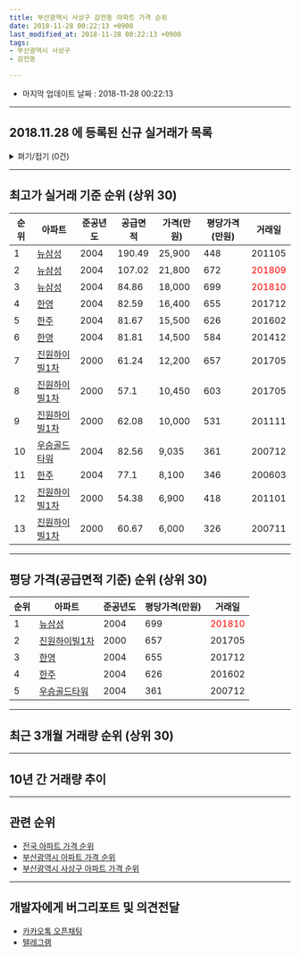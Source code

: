 ```yaml
---
title: 부산광역시 사상구 감전동 아파트 가격 순위
date: 2018-11-28 00:22:13 +0900
last_modified_at: 2018-11-28 00:22:13 +0900
tags:
- 부산광역시 사상구
- 감전동

---
```


* 마지막 업데이트 날짜 : 2018-11-28 00:22:13

---

## 2018.11.28 에 등록된 신규 실거래가 목록

<details>
<summary>펴기/접기 (0건)</summary>
<div markdown="1">

|아파트|준공년도|공급면적|가격(만원)|평당가격(만원)|거래일|
|---|---|---|---|---|---|
|없음||||||


</div>
</details>

---

## 최고가 실거래 기준 순위 (상위 30)


|순위|아파트|준공년도|공급면적|가격(만원)|평당가격(만원)|거래일|
|---|---|---|---|---|---|---|
|1|[뉴삼성](https://search.naver.com/search.naver?query=%EB%B6%80%EC%82%B0%EA%B4%91%EC%97%AD%EC%8B%9C+%EC%82%AC%EC%83%81%EA%B5%AC+%EA%B0%90%EC%A0%84%EB%8F%99+%EB%89%B4%EC%82%BC%EC%84%B1)|2004|190.49|25,900|448|201105|
|2|[뉴삼성](https://search.naver.com/search.naver?query=%EB%B6%80%EC%82%B0%EA%B4%91%EC%97%AD%EC%8B%9C+%EC%82%AC%EC%83%81%EA%B5%AC+%EA%B0%90%EC%A0%84%EB%8F%99+%EB%89%B4%EC%82%BC%EC%84%B1)|2004|107.02|21,800|672|<span style="color:red">201809</span>|
|3|[뉴삼성](https://search.naver.com/search.naver?query=%EB%B6%80%EC%82%B0%EA%B4%91%EC%97%AD%EC%8B%9C+%EC%82%AC%EC%83%81%EA%B5%AC+%EA%B0%90%EC%A0%84%EB%8F%99+%EB%89%B4%EC%82%BC%EC%84%B1)|2004|84.86|18,000|699|<span style="color:red">201810</span>|
|4|[한영](https://search.naver.com/search.naver?query=%EB%B6%80%EC%82%B0%EA%B4%91%EC%97%AD%EC%8B%9C+%EC%82%AC%EC%83%81%EA%B5%AC+%EA%B0%90%EC%A0%84%EB%8F%99+%ED%95%9C%EC%98%81)|2004|82.59|16,400|655|201712|
|5|[한주](https://search.naver.com/search.naver?query=%EB%B6%80%EC%82%B0%EA%B4%91%EC%97%AD%EC%8B%9C+%EC%82%AC%EC%83%81%EA%B5%AC+%EA%B0%90%EC%A0%84%EB%8F%99+%ED%95%9C%EC%A3%BC)|2004|81.67|15,500|626|201602|
|6|[한영](https://search.naver.com/search.naver?query=%EB%B6%80%EC%82%B0%EA%B4%91%EC%97%AD%EC%8B%9C+%EC%82%AC%EC%83%81%EA%B5%AC+%EA%B0%90%EC%A0%84%EB%8F%99+%ED%95%9C%EC%98%81)|2004|81.81|14,500|584|201412|
|7|[진원하이빌1차](https://search.naver.com/search.naver?query=%EB%B6%80%EC%82%B0%EA%B4%91%EC%97%AD%EC%8B%9C+%EC%82%AC%EC%83%81%EA%B5%AC+%EA%B0%90%EC%A0%84%EB%8F%99+%EC%A7%84%EC%9B%90%ED%95%98%EC%9D%B4%EB%B9%8C1%EC%B0%A8)|2000|61.24|12,200|657|201705|
|8|[진원하이빌1차](https://search.naver.com/search.naver?query=%EB%B6%80%EC%82%B0%EA%B4%91%EC%97%AD%EC%8B%9C+%EC%82%AC%EC%83%81%EA%B5%AC+%EA%B0%90%EC%A0%84%EB%8F%99+%EC%A7%84%EC%9B%90%ED%95%98%EC%9D%B4%EB%B9%8C1%EC%B0%A8)|2000|57.1|10,450|603|201705|
|9|[진원하이빌1차](https://search.naver.com/search.naver?query=%EB%B6%80%EC%82%B0%EA%B4%91%EC%97%AD%EC%8B%9C+%EC%82%AC%EC%83%81%EA%B5%AC+%EA%B0%90%EC%A0%84%EB%8F%99+%EC%A7%84%EC%9B%90%ED%95%98%EC%9D%B4%EB%B9%8C1%EC%B0%A8)|2000|62.08|10,000|531|201111|
|10|[우승골드타워](https://search.naver.com/search.naver?query=%EB%B6%80%EC%82%B0%EA%B4%91%EC%97%AD%EC%8B%9C+%EC%82%AC%EC%83%81%EA%B5%AC+%EA%B0%90%EC%A0%84%EB%8F%99+%EC%9A%B0%EC%8A%B9%EA%B3%A8%EB%93%9C%ED%83%80%EC%9B%8C)|2004|82.56|9,035|361|200712|
|11|[한주](https://search.naver.com/search.naver?query=%EB%B6%80%EC%82%B0%EA%B4%91%EC%97%AD%EC%8B%9C+%EC%82%AC%EC%83%81%EA%B5%AC+%EA%B0%90%EC%A0%84%EB%8F%99+%ED%95%9C%EC%A3%BC)|2004|77.1|8,100|346|200603|
|12|[진원하이빌1차](https://search.naver.com/search.naver?query=%EB%B6%80%EC%82%B0%EA%B4%91%EC%97%AD%EC%8B%9C+%EC%82%AC%EC%83%81%EA%B5%AC+%EA%B0%90%EC%A0%84%EB%8F%99+%EC%A7%84%EC%9B%90%ED%95%98%EC%9D%B4%EB%B9%8C1%EC%B0%A8)|2000|54.38|6,900|418|201101|
|13|[진원하이빌1차](https://search.naver.com/search.naver?query=%EB%B6%80%EC%82%B0%EA%B4%91%EC%97%AD%EC%8B%9C+%EC%82%AC%EC%83%81%EA%B5%AC+%EA%B0%90%EC%A0%84%EB%8F%99+%EC%A7%84%EC%9B%90%ED%95%98%EC%9D%B4%EB%B9%8C1%EC%B0%A8)|2000|60.67|6,000|326|200711|


---

## 평당 가격(공급면적 기준) 순위 (상위 30)


|순위|아파트|준공년도|평당가격(만원)|거래일|
|---|---|---|---|---|
|1|[뉴삼성](https://search.naver.com/search.naver?query=%EB%B6%80%EC%82%B0%EA%B4%91%EC%97%AD%EC%8B%9C+%EC%82%AC%EC%83%81%EA%B5%AC+%EA%B0%90%EC%A0%84%EB%8F%99+%EB%89%B4%EC%82%BC%EC%84%B1)|2004|699|<span style="color:red">201810</span>|
|2|[진원하이빌1차](https://search.naver.com/search.naver?query=%EB%B6%80%EC%82%B0%EA%B4%91%EC%97%AD%EC%8B%9C+%EC%82%AC%EC%83%81%EA%B5%AC+%EA%B0%90%EC%A0%84%EB%8F%99+%EC%A7%84%EC%9B%90%ED%95%98%EC%9D%B4%EB%B9%8C1%EC%B0%A8)|2000|657|201705|
|3|[한영](https://search.naver.com/search.naver?query=%EB%B6%80%EC%82%B0%EA%B4%91%EC%97%AD%EC%8B%9C+%EC%82%AC%EC%83%81%EA%B5%AC+%EA%B0%90%EC%A0%84%EB%8F%99+%ED%95%9C%EC%98%81)|2004|655|201712|
|4|[한주](https://search.naver.com/search.naver?query=%EB%B6%80%EC%82%B0%EA%B4%91%EC%97%AD%EC%8B%9C+%EC%82%AC%EC%83%81%EA%B5%AC+%EA%B0%90%EC%A0%84%EB%8F%99+%ED%95%9C%EC%A3%BC)|2004|626|201602|
|5|[우승골드타워](https://search.naver.com/search.naver?query=%EB%B6%80%EC%82%B0%EA%B4%91%EC%97%AD%EC%8B%9C+%EC%82%AC%EC%83%81%EA%B5%AC+%EA%B0%90%EC%A0%84%EB%8F%99+%EC%9A%B0%EC%8A%B9%EA%B3%A8%EB%93%9C%ED%83%80%EC%9B%8C)|2004|361|200712|


---

## 최근 3개월 거래량 순위 (상위 30)


<div style="width:100%;">
    <canvas id="deal_count_ranking" height="250"></canvas>
</div>


<script>
new Chart(document.getElementById("deal_count_ranking"), {
    type: 'horizontalBar',
    data: {
        labels: ['뉴삼성'],
        datasets: [{
            label: '실거래 수',
            data: [2],
            borderColor: "rgba(255, 0, 128, 1)",
            backgroundColor: "rgba(255, 0, 128, 0.5)",
            fill: false,
        }]
    },
    options: {
        responsive: true,
        title: {
            display: true,
            text: '최근 3개월 거래량 순위'
        },
        tooltips: {
            mode: 'index',
            intersect: false,
            callbacks: {
                title: function(tooltipItems, data) {
                    return "실거래 수:";
                },
                label: function(tooltipItem, data) {
                    return data.labels[tooltipItem.index] + ": " + tooltipItem.xLabel;
                }
            }
        },
        hover: {
            mode: 'nearest',
            intersect: true
        },
        scales: {
            xAxes: [{
                display: true,
                scaleLabel: {
                    display: true,
                    labelString: '실거래 수'
                },
                ticks: {
                    suggestedMin: 0,
                }
            }],
            yAxes: [{
                display: true,
                ticks: {
                    autoSkip: false,
                    callback: function(value, index, values) {
                        if (value.length > 15)
                            return value.substr(0, 13) + "...";
                        else
                            return value;
                    }
                },
                scaleLabel: {
                    display: false,
                }
            }]
        }
    }
});

</script>


---

## 10년 간 거래량 추이


<div style="width:100%;">
    <canvas id="deal_progress" height="250"></canvas>
</div>

<script>
new Chart(document.getElementById("deal_progress"), {
    type: 'line',
    data: {
        labels: ['200811','200812','200901','200902','200903','200904','200905','200906','200907','200908','200909','200910','200911','200912','201001','201002','201003','201004','201005','201006','201007','201008','201009','201010','201011','201012','201101','201102','201103','201104','201105','201106','201107','201108','201109','201110','201111','201112','201201','201202','201203','201204','201205','201206','201207','201208','201209','201210','201211','201212','201301','201302','201303','201304','201305','201306','201307','201308','201309','201310','201311','201312','201401','201402','201403','201404','201405','201406','201407','201408','201409','201410','201411','201412','201501','201502','201503','201504','201505','201506','201507','201508','201509','201510','201511','201512','201601','201602','201603','201604','201605','201606','201607','201608','201609','201610','201611','201612','201701','201702','201703','201704','201705','201706','201707','201708','201709','201710','201711','201712','201801','201802','201803','201804','201805','201806','201807','201808','201809','201810','201811'],
        datasets: [{
            label: '실거래 수',
            pointRadius: 1,
            data: [1, 1, 1, 0, 1, 0, 1, 0, 0, 2, 0, 0, 0, 0, 2, 1, 0, 0, 0, 0, 0, 0, 2, 0, 0, 0, 1, 1, 1, 2, 2, 0, 0, 0, 1, 0, 1, 0, 0, 0, 1, 1, 1, 0, 0, 1, 0, 1, 0, 0, 0, 1, 0, 0, 0, 0, 0, 0, 0, 0, 0, 0, 1, 1, 0, 1, 0, 0, 0, 0, 1, 0, 0, 2, 0, 0, 0, 0, 0, 0, 0, 0, 0, 0, 1, 0, 0, 1, 0, 1, 0, 0, 0, 0, 0, 0, 0, 0, 1, 0, 0, 0, 2, 0, 0, 0, 0, 0, 0, 1, 0, 0, 0, 0, 0, 0, 0, 0, 1, 1, 0],
            borderColor: "rgba(255, 201, 14, 1)",
            backgroundColor: "rgba(255, 201, 14, 0.5)",
            fill: true,
        }]
    },
    options: {
        responsive: true,
        title: {
            display: true,
            text: '10년간 거래량 추이'
        },
        tooltips: {
            mode: 'index',
            intersect: false,
        },
        hover: {
            mode: 'nearest',
            intersect: true
        },
        scales: {
            xAxes: [{
                display: true,
                scaleLabel: {
                    display: true,
                    labelString: '년/월'
                }
            }],
            yAxes: [{
                display: true,
                ticks: {
                    suggestedMin: 0,
                },
                scaleLabel: {
                    display: true,
                    labelString: '실거래 수'
                }
            }]
        }
    }
});

</script>


---

## 관련 순위

- [전국 아파트 가격 순위](https://inasie.github.io/apt-ranking/전국)
- [부산광역시 아파트 가격 순위](https://inasie.github.io/apt-ranking/부산광역시)
- [부산광역시 사상구 아파트 가격 순위](https://inasie.github.io/apt-ranking/부산광역시-사상구)


---

## 개발자에게 버그리포트 및 의견전달

- [카카오톡 오픈채팅](https://open.kakao.com/o/gLJUAP4)
- [텔레그램](https://t.me/inasie)

